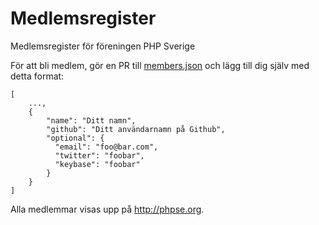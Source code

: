 # Medlemsregister
Medlemsregister för föreningen PHP Sverige

För att bli medlem, gör en PR till [members.json](/members.json) och lägg till dig själv med detta format:

    [
        ...,
        {
            "name": "Ditt namn",
            "github": "Ditt användarnamn på Github",
            "optional": {
              "email": "foo@bar.com",
              "twitter": "foobar",
              "keybase": "foobar" 
            }
        }
    ]

Alla medlemmar visas upp på http://phpse.org.
